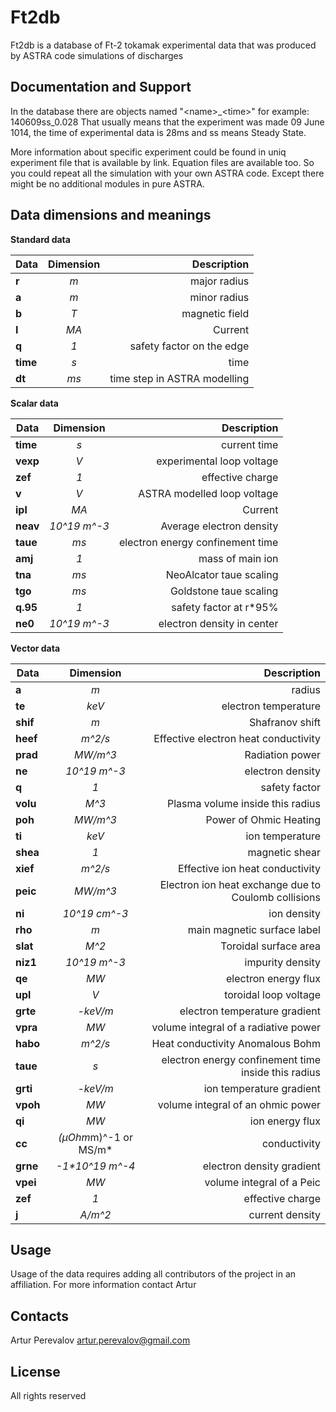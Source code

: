 Ft2db
================

Ft2db is a database of Ft-2 tokamak experimental data that was produced by ASTRA code simulations of discharges

Documentation and Support
-------------------------
In the database there are objects named "\<name>_\<time>" for example: 140609ss\_0.028 
That usually means that the experiment was made 09 June 1014, the time of experimental data is 28ms and ss means Steady State. 

More information about specific experiment could be found in uniq experiment file that is available by link.
Equation files are available too. So you could repeat all the simulation with your own ASTRA code. Except there might be no additional modules in pure ASTRA. 

Data dimensions and meanings
-------------
__Standard data__


| Data        | Dimension           | Description  |
| ------------- |:-------------:| -----:|
|	**r**	|	*m*	|	major radius	|
|	**a**	|	*m*	|	minor radius	|
|	**b**	|	*T*	|	magnetic field	|
|	**I**	|	*MA*	|	Current	|
|	**q**	|	*1*	|	safety factor on the edge	|
|	**time** | *s*	|	time	|
|	**dt**	|	*ms*	|	time step in ASTRA modelling	|

__Scalar data__

| Data        | Dimension           | Description  |
| ------------- |:-------------:| -----:|
|**time**|	*s*|	current time|
|**vexp**|	*V*|	experimental loop voltage|
|**zef**|	*1*|	effective charge|
|**v**|	*V*|	ASTRA modelled loop voltage|
|**ipl**|	*MA*|	Current|
|**neav**|	*10^19 m^-3*|	Average electron density|
|**taue**|	*ms*|	electron energy confinement time|
|**amj**|	*1*|	mass of main ion|
|**tna**|	*ms*|	NeoAlcator taue scaling|
|**tgo**|	*ms*|	Goldstone taue scaling|
|**q.95**|	*1*|	safety factor at r\*95%|
|**ne0**|	*10^19 m^-3*|	electron density in center|



__Vector data__

| Data        | Dimension           | Description  |
| ------------- |:-------------:| -----:|
|	**a**	|	*m*	|	radius	|
|	**te**	|	*keV*	|	electron temperature	|
|	**shif**	|	*m*	|	Shafranov shift	|
|	**heef**	|	*m^2/s*	|	Effective electron heat conductivity	|
|	**prad**	|	*MW/m^3*	|	Radiation power	|
|	**ne**	|	*10^19 m^-3*	|	electron density	|
|	**q**	|	*1*	|	safety factor	|
|	**volu**	|*M^3*	|	Plasma volume inside this radius	|
|	**poh**	|	*MW/m^3*	|	Power of Ohmic Heating	|
|	**ti**	|	*keV*	|	ion temperature	|
|	**shea**	|	*1*	|	magnetic shear	|
|	**xief**	|	*m^2/s*	|	Effective ion heat conductivity	|
|	**peic**	|	*MW/m^3*	|	Electron ion heat exchange due to Coulomb collisions	|
|	**ni**	|	*10^19 cm^-3*	|	ion density	|
|	**rho**	|	*m*	|	main magnetic surface label	|
|	**slat**	|	*M^2*	|	Toroidal surface area	|
|	**niz1**	|	*10^19 m^-3*	|	impurity density	|
|	**qe**	|	*MW*	|	electron energy flux	|
|	**upl**	|	*V*	|	toroidal loop voltage	|
|	**grte**	|	*-keV/m*	|	electron temperature gradient	|
|	**vpra**	|	*MW*	|	volume integral of a radiative power	|
|	**habo**	|	*m^2/s*	|	Heat conductivity Anomalous Bohm	|
|	**taue**	|	*s*	|	electron energy confinement time inside this radius	|
|	**grti**	|	*-keV/m*	|	ion temperature gradient	|
|	**vpoh**	|	*MW*	|	volume integral of an ohmic power	|
|	**qi**	|	*MW*	|	ion energy flux	|
|	**cc**	|	*(µOhm*m)^-1 or MS/m*	|	conductivity	|
|	**grne**	|	*-1\*10^19 m^-4*	|	electron density gradient	|
|	**vpei**	|	*MW*	|	volume integral of a Peic	|
|	**zef**	|	*1*	|	effective charge	|
|	**j**	|	*A/m^2*	|	current density	|


Usage
------------

Usage of the data requires adding all contributors of the project in an affiliation. For more information contact Artur      

Contacts
-------

Artur Perevalov artur.perevalov@gmail.com

License
-------


All rights reserved

